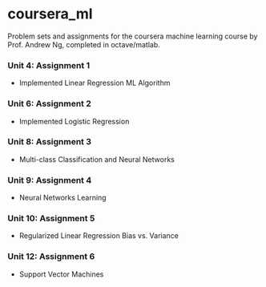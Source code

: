 # coursera_ml
Problem sets and assignments for the coursera machine learning course by Prof. Andrew Ng, completed in octave/matlab.

### Unit 4: Assignment 1
* Implemented Linear Regression ML Algorithm

### Unit 6: Assignment 2
* Implemented Logistic Regression

### Unit 8: Assignment 3
* Multi-class Classification and Neural Networks

### Unit 9: Assignment 4
* Neural Networks Learning

### Unit 10: Assignment 5
* Regularized Linear Regression Bias vs. Variance

### Unit 12: Assignment 6
* Support Vector Machines
